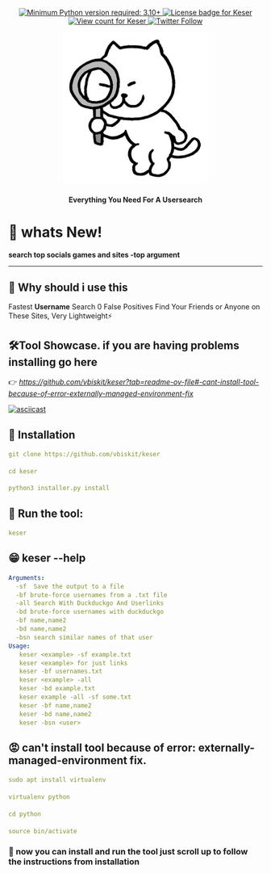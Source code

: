 <p align="center">
  <a href="https://github.com/vbiskit/keser">
    <img alt="Minimum Python version required: 3.10+" src="https://img.shields.io/badge/Python-3.10%2B-brightgreen?style=flat-square" />
  </a>
  <a href="https://github.com/vbiskit/keser/blob/main/LICENSE">
    <img alt="License badge for Keser" src="https://img.shields.io/github/license/vbiskit/keser?style=flat-square" />
  </a>
  <a href="https://github.com/vbiskit/keser">
    <img alt="View count for Keser" src="https://komarev.com/ghpvc/?username=vbiskit&color=brightgreen&label=views&style=flat-square" />
  </a>
  <a href="https://twitter.com/sillybiskit">
    <img alt="Twitter Follow" src="https://img.shields.io/badge/Twitter-sillybiskit-FF5733?style=flat-square&logo=twitter&logoColor=white" />
  </a>
</p>
<p align="center">
    <img src="https://raw.githubusercontent.com/vbiskit/keser/main/Images/cat.jpeg" height="300"/>
</p>
<p align="center">
    <h4 align="center">Everything You Need For A Usersearch</h4>
</p>

# 🔭 whats New! 
**search top socials games and sites -top argument**

------------------------------------------------
## 🤔 Why should i use this
Fastest **Username** Search 0 False Positives Find Your Friends or Anyone on These Sites, Very Lightweight⚡


## 🛠️Tool Showcase. if you are having problems installing go here 
👉 *https://github.com/vbiskit/keser?tab=readme-ov-file#-cant-install-tool-because-of-error-externally-managed-environment-fix*

<a href="https://asciinema.org/a/QT4BlnwpZMOHnn6L8y5O8m5BO">
<img src="https://asciinema.org/a/QT4BlnwpZMOHnn6L8y5O8m5BO.svg" alt="asciicast" width="1280">
</a>

## 🎁 Installation
```yaml
git clone https://github.com/vbiskit/keser

cd keser

python3 installer.py install
```
## 🚀 Run the tool:
```yaml
keser
```
## 😁 keser --help
```yaml
Arguments:
  -sf  Save the output to a file
  -bf brute-force usernames from a .txt file
  -all Search With Duckduckgo And Userlinks
  -bd brute-force usernames with duckduckgo
  -bf name,name2
  -bd name,name2
  -bsn search similar names of that user
Usage:
   keser <example> -sf example.txt
   keser <example> for just links
   keser -bf usernames.txt
   keser <example> -all
   keser -bd example.txt
   keser example -all -sf some.txt
   keser -bf name,name2
   keser -bd name,name2
   keser -bsn <user>
```

## 😡 can't install tool because of error: externally-managed-environment fix.
```yaml
sudo apt install virtualenv

virtualenv python

cd python

source bin/activate
```
### 👋 now you can install and run the tool just scroll up to follow the instructions from installation
